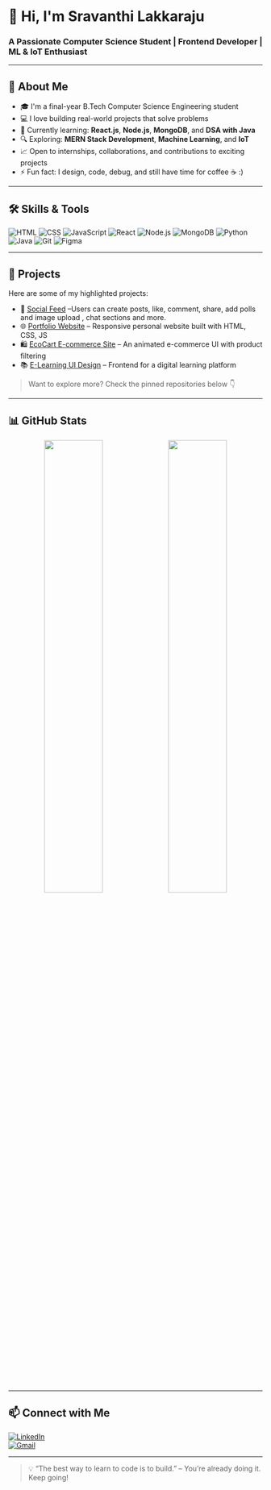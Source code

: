 # 👋 Hi, I'm Sravanthi Lakkaraju  
### A Passionate Computer Science Student | Frontend Developer | ML & IoT Enthusiast

---

## 🚀 About Me
- 🎓 I'm a final-year B.Tech Computer Science Engineering student
- 💻 I love building real-world projects that solve problems
- 🌱 Currently learning: **React.js**, **Node.js**, **MongoDB**, and **DSA with Java**
- 🔍 Exploring: **MERN Stack Development**, **Machine Learning**, and **IoT**
- 📈 Open to internships, collaborations, and contributions to exciting projects
- ⚡ Fun fact: I design, code, debug, and still have time for coffee ☕ :)

---

## 🛠️ Skills & Tools

![HTML](https://img.shields.io/badge/-HTML5-E34F26?logo=html5&logoColor=white)
![CSS](https://img.shields.io/badge/-CSS3-1572B6?logo=css3&logoColor=white)
![JavaScript](https://img.shields.io/badge/-JavaScript-F7DF1E?logo=javascript&logoColor=black)
![React](https://img.shields.io/badge/-React-61DAFB?logo=react&logoColor=black)
![Node.js](https://img.shields.io/badge/-Node.js-339933?logo=node.js&logoColor=white)
![MongoDB](https://img.shields.io/badge/-MongoDB-47A248?logo=mongodb&logoColor=white)
![Python](https://img.shields.io/badge/-Python-3776AB?logo=python&logoColor=white)
![Java](https://img.shields.io/badge/-Java-007396?logo=java&logoColor=white)
![Git](https://img.shields.io/badge/-Git-F05032?logo=git&logoColor=white)
![Figma](https://img.shields.io/badge/-Figma-F24E1E?logo=figma&logoColor=white)

---

## 🧠 Projects

Here are some of my highlighted projects:

- 🎯 [Social Feed](https://github.com/Sravanthi2712/social-feed) –Users can create posts, like, comment, share, add polls and image upload , chat sections and more.
- 🌐 [Portfolio Website](https://github.com/Sravanthi2712/portfolio) – Responsive personal website built with HTML, CSS, JS  
- 🛍️ [EcoCart E-commerce Site](https://github.com/Sravanthi2712/E-commerce.git) – An animated e-commerce UI with product filtering  
- 📚 [E-Learning UI Design](https://github.com/Sravanthi2712/e-learning-frontend) – Frontend for a digital learning platform

> Want to explore more? Check the pinned repositories below 👇

---

## 📊 GitHub Stats

<p align="center">
  <img src="https://github-readme-stats.vercel.app/api?username=Sravanthi2712&show_icons=true&theme=tokyonight" width="48%"/>
  <img src="https://github-readme-streak-stats.herokuapp.com/?user=Sravanthi2712&theme=tokyonight" width="48%"/>
</p>

---

## 📫 Connect with Me

[![LinkedIn](https://img.shields.io/badge/-LinkedIn-blue?logo=linkedin&logoColor=white)](https://www.linkedin.com/in/sravanthi-lakkaraju-b54535317/)  
[![Gmail](https://img.shields.io/badge/-Email-D14836?logo=gmail&logoColor=white)](mailto:lakkarajusravanthi@gmail.com)

---

> 💡 “The best way to learn to code is to build.” – You’re already doing it. Keep going!
